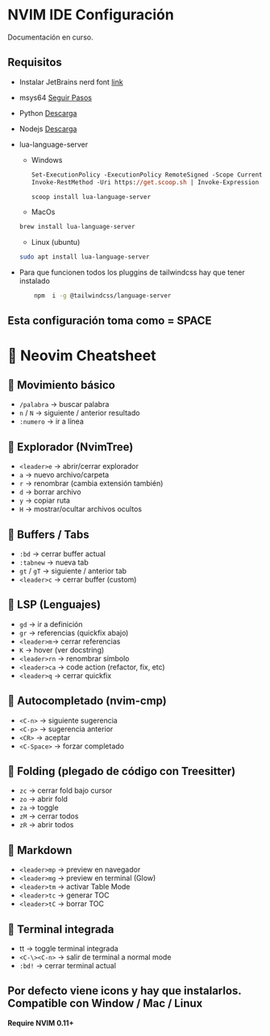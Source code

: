 # NVIM IDE Configuración

Documentación en curso.

## Requisitos
- Instalar  JetBrains nerd font [link](https://github.com/ryanoasis/nerd-fonts/releases/download/v3.4.0/JetBrainsMono.zip)
- msys64 [Seguir Pasos](https://www.msys2.org/)
- Python [Descarga](https://www.python.org/downloads/)
- Nodejs [Descarga](https://nodejs.org/es/download)
- lua-language-server
  - Windows
    ```ps
    Set-ExecutionPolicy -ExecutionPolicy RemoteSigned -Scope CurrentUser
    Invoke-RestMethod -Uri https://get.scoop.sh | Invoke-Expression
    ```
    ```ps
    scoop install lua-language-server
    ```
  - MacOs
  ```zsh
  brew install lua-language-server
  ```
  - Linux (ubuntu)
  ```bash
  sudo apt install lua-language-server

  ```

- Para que funcionen todos los pluggins de tailwindcss hay que tener instalado
    ```sh
        npm  i -g @tailwindcss/language-server
    ```


## Esta configuración toma como <leader> = SPACE



# 📝 Neovim Cheatsheet

## 🔹 Movimiento básico
- `/palabra` → buscar palabra  
- `n` / `N` → siguiente / anterior resultado  
- `:numero` → ir a línea  

## 🔹 Explorador (NvimTree)
- `<leader>e` → abrir/cerrar explorador  
- `a` → nuevo archivo/carpeta  
- `r` → renombrar (cambia extensión también)  
- `d` → borrar archivo  
- `y` → copiar ruta  
- `H` → mostrar/ocultar archivos ocultos  

## 🔹 Buffers / Tabs
- `:bd` → cerrar buffer actual  
- `:tabnew` → nueva tab  
- `gt` / `gT` → siguiente / anterior tab  
- `<leader>c` → cerrar buffer (custom)  

## 🔹 LSP (Lenguajes)
- `gd` → ir a definición  
- `gr` → referencias (quickfix abajo)  
- `<leader>m`-> cerrar referencias
- `K` → hover (ver docstring)  
- `<leader>rn` → renombrar símbolo  
- `<leader>ca` → code action (refactor, fix, etc)  
- `<leader>q` → cerrar quickfix  

## 🔹 Autocompletado (nvim-cmp)
- `<C-n>` → siguiente sugerencia  
- `<C-p>` → sugerencia anterior  
- `<CR>` → aceptar  
- `<C-Space>` → forzar completado  

## 🔹 Folding (plegado de código con Treesitter)
- `zc` → cerrar fold bajo cursor  
- `zo` → abrir fold  
- `za` → toggle  
- `zM` → cerrar todos  
- `zR` → abrir todos  

## 🔹 Markdown
- `<leader>mp` → preview en navegador  
- `<leader>mg` → preview en terminal (Glow)  
- `<leader>tm` → activar Table Mode  
- `<leader>tc` → generar TOC  
- `<leader>tC` → borrar TOC  

## 🔹 Terminal integrada
- <leader>tt -> toggle terminal integrada
- `<C-\><C-n>` → salir de terminal a normal mode  
- `:bd!` → cerrar terminal actual  


## Por defecto viene icons y hay que instalarlos. Compatible con Window / Mac / Linux
**Require NVIM 0.11+**

